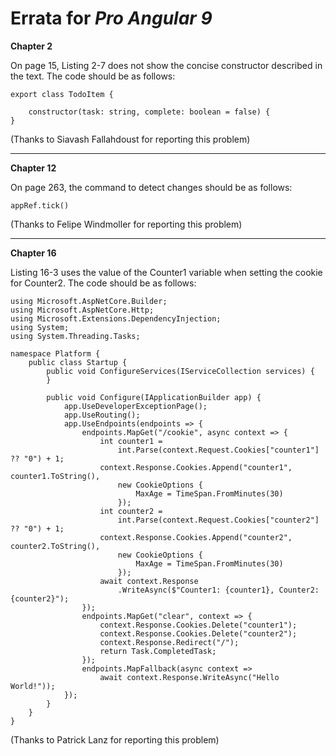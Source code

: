 # Errata for *Pro Angular 9*

**Chapter 2**

On page 15, Listing 2-7 does not show the concise constructor described in the text. The code should be as follows:

    export class TodoItem {

        constructor(task: string, complete: boolean = false) {
    }

(Thanks to Siavash Fallahdoust for reporting this problem)
***
**Chapter 12**

On page 263, the command to detect changes should be as follows:

    appRef.tick()

(Thanks to Felipe Windmoller for reporting this problem)

***


**Chapter 16**

Listing 16-3 uses the value of the Counter1 variable when setting the cookie for Counter2. The code should be as follows:


    using Microsoft.AspNetCore.Builder;
    using Microsoft.AspNetCore.Http;
    using Microsoft.Extensions.DependencyInjection;
    using System;
    using System.Threading.Tasks;

    namespace Platform {
        public class Startup {
            public void ConfigureServices(IServiceCollection services) {
            }

            public void Configure(IApplicationBuilder app) {
                app.UseDeveloperExceptionPage();
                app.UseRouting();
                app.UseEndpoints(endpoints => {
                    endpoints.MapGet("/cookie", async context => {
                        int counter1 =
                            int.Parse(context.Request.Cookies["counter1"] ?? "0") + 1;
                        context.Response.Cookies.Append("counter1", counter1.ToString(),
                            new CookieOptions {
                                MaxAge = TimeSpan.FromMinutes(30)
                            });
                        int counter2 =
                            int.Parse(context.Request.Cookies["counter2"] ?? "0") + 1;
                        context.Response.Cookies.Append("counter2", counter2.ToString(),
                            new CookieOptions {
                                MaxAge = TimeSpan.FromMinutes(30)
                            });
                        await context.Response
                            .WriteAsync($"Counter1: {counter1}, Counter2: {counter2}");
                    });
                    endpoints.MapGet("clear", context => {
                        context.Response.Cookies.Delete("counter1");
                        context.Response.Cookies.Delete("counter2");
                        context.Response.Redirect("/");
                        return Task.CompletedTask;
                    });
                    endpoints.MapFallback(async context =>
                        await context.Response.WriteAsync("Hello World!"));
                });
            }
        }
    }

(Thanks to Patrick Lanz for reporting this problem)